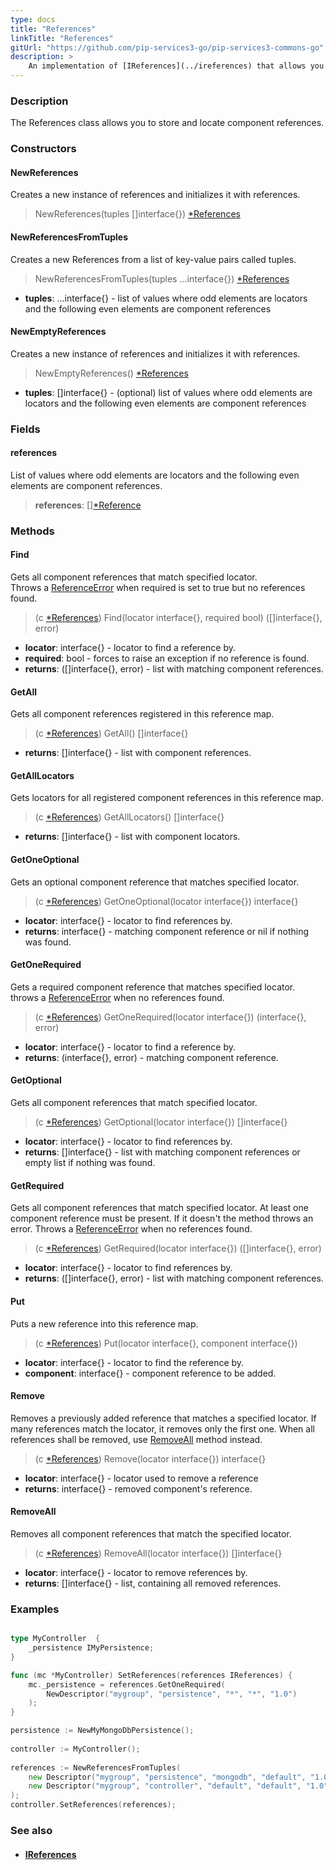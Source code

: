 ```yaml
---
type: docs
title: "References"
linkTitle: "References"
gitUrl: "https://github.com/pip-services3-go/pip-services3-commons-go"
description: >
    An implementation of [IReferences](../ireferences) that allows you to store and locate component references.
---
```


### Description

The References class allows you to store and locate component references.

### Constructors

#### NewReferences
Creates a new instance of references and initializes it with references.

> NewReferences(tuples []interface{}) [*References]()

#### NewReferencesFromTuples
Creates a new References from a list of key-value pairs called tuples.

> NewReferencesFromTuples(tuples ...interface{}) [*References]()

- **tuples**: ...interface{} - list of values where odd elements are locators and the following even elements are component references

#### NewEmptyReferences
Creates a new instance of references and initializes it with references.

> NewEmptyReferences() [*References]()

- **tuples**: []interface{} - (optional) list of values where odd elements are locators and the following even elements are component references


### Fields
<span class="hide-title-link">

#### references
 List of values where odd elements are locators and the following even elements are component references.
> **references**: [][*Reference](../reference)

</span>

### Methods

#### Find
Gets all component references that match specified locator.  
Throws a [ReferenceError](../reference_error) when required is set to true but no references found.

> (c [*References]()) Find(locator interface{}, required bool) ([]interface{}, error)

- **locator**: interface{} - locator to find a reference by.
- **required**: bool - forces to raise an exception if no reference is found.
- **returns**: ([]interface{}, error) - list with matching component references.

#### GetAll
Gets all component references registered in this reference map.

> (c [*References]()) GetAll() []interface{}

- **returns**: []interface{} - list with component references.

#### GetAllLocators
Gets locators for all registered component references in this reference map.

> (c [*References]()) GetAllLocators() []interface{}

- **returns**: []interface{} - list with component locators.

#### GetOneOptional
Gets an optional component reference that matches specified locator.

> (c [*References]()) GetOneOptional(locator interface{}) interface{}

- **locator**: interface{} - locator to find references by.
- **returns**: interface{} - matching component reference or nil if nothing was found.

#### GetOneRequired
Gets a required component reference that matches specified locator.  
throws a [ReferenceError](../reference_error) when no references found.

> (c [*References]()) GetOneRequired(locator interface{}) (interface{}, error)

- **locator**: interface{} - locator to find a reference by.	 
- **returns**: (interface{}, error) - matching component reference.

#### GetOptional
Gets all component references that match specified locator.

> (c [*References]()) GetOptional(locator interface{}) []interface{}

- **locator**: interface{} - locator to find references by.	 
- **returns**: []interface{} - list with matching component references or empty list if nothing was found.

#### GetRequired
Gets all component references that match specified locator.
At least one component reference must be present.
If it doesn't the method throws an error.
Throws a [ReferenceError](../reference_error) when no references found.

> (c [*References]()) GetRequired(locator interface{}) ([]interface{}, error)

- **locator**: interface{} - locator to find references by.
- **returns**: ([]interface{}, error) - list with matching component references.

#### Put
Puts a new reference into this reference map.

> (c [*References]()) Put(locator interface{}, component interface{})

- **locator**: interface{} - locator to find the reference by.
- **component**: interface{} - component reference to be added.


#### Remove
Removes a previously added reference that matches a specified locator.
If many references match the locator, it removes only the first one.
When all references shall be removed, use [RemoveAll](#removeall) method instead.

> (c [*References]()) Remove(locator interface{}) interface{}

- **locator**: interface{} - locator used to remove a reference
- **returns**: interface{} - removed component's reference.

#### RemoveAll
Removes all component references that match the specified locator. 

> (c [*References]()) RemoveAll(locator interface{}) []interface{}

- **locator**: interface{} - locator to remove references by.
- **returns**: []interface{} - list, containing all removed references.


### Examples

```go

type MyController  {
	_persistence IMyPersistence;
}

func (mc *MyController) SetReferences(references IReferences) {
    mc._persistence = references.GetOneRequired(
        NewDescriptor("mygroup", "persistence", "*", "*", "1.0")
    );
}

persistence := NewMyMongoDbPersistence();
 
controller := MyController();
 
references := NewReferencesFromTuples(
    new Descriptor("mygroup", "persistence", "mongodb", "default", "1.0"), persistence,
    new Descriptor("mygroup", "controller", "default", "default", "1.0"), controller
);
controller.SetReferences(references);

```

### See also
- #### [IReferences](../ireferences)
